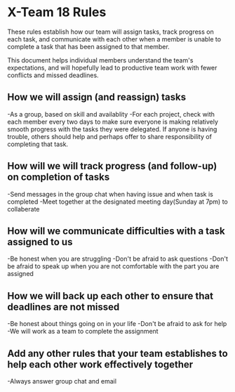 # X-Team 18 Rules

These rules establish how our team will assign tasks,
track progress on each task, and communicate with each other 
when a member is unable to complete a task that has been assigned to that member.

This document helps individual members understand the team's expectations,
and will hopefully lead to productive team work with fewer conflicts
and missed deadlines.

## How we will assign (and reassign) tasks
  -As a group, based on skill and availablity 
  -For each project, check with each member every two days to make sure everyone is making relatively smooth progress with the tasks they      were delegated. If anyone is having trouble, others should help and perhaps offer to share responsibility of completing that task. 


## How will we will track progress (and follow-up) on completion of tasks
  -Send messages in the group chat when having issue and when task is completed
  -Meet together at the designated meeting day(Sunday at 7pm) to collaberate

## How will we communicate difficulties with a task assigned to us
  -Be honest when you are struggling
  -Don't be afraid to ask questions
  -Don't be afraid to speak up when you are not comfortable with the part you are assigned


## How we will back up each other to ensure that deadlines are not missed
  -Be honest about things going on in your life
  -Don't be afraid to ask for help
  -We will work as a team to complete the assignment


## Add any other rules that your team establishes to help each other work effectively together
  -Always answer group chat and email


